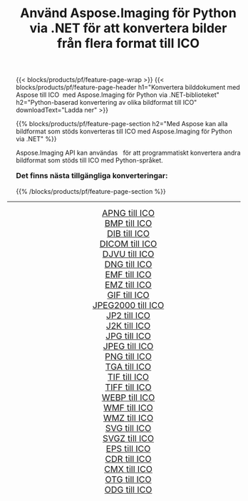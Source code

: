 ﻿---
title: Använd Aspose.Imaging för Python via .NET för att konvertera bilder från flera format till ICO 
weight: 3920
url: /sv/python-net/conversion/to/ico/ 
lang: sv
langdirlevel: 2
locales: zh-hans,ja,it,ru,de,es,fr,nl,id,lt,pl,pt,vi,tr,ko,zh-hant,ar,hi,th,sv,cs,uk,he
description: Du kan använda Aspose.Imaging för Python via .NET-biblioteket för att konvertera från en mängd olika format till ICO
---

{{< blocks/products/pf/feature-page-wrap >}}
{{< blocks/products/pf/feature-page-header h1="Konvertera bilddokument med Aspose till ICO  med Aspose.Imaging för Python via .NET-biblioteket" h2="Python-baserad konvertering av olika bildformat till ICO" downloadText="Ladda ner" >}}


{{% blocks/products/pf/feature-page-section  h2="Med Aspose kan alla bildformat som stöds konverteras till ICO med Aspose.Imaging för Python via .NET" %}}
<p align=justify>Aspose.Imaging API kan användas   för att programmatiskt konvertera andra bildformat som stöds till ICO med Python-språket.</p>
<h3 style="margin-top:16px;">
Det finns nästa tillgängliga konverteringar:
</h3>
{{% /blocks/products/pf/feature-page-section %}}
<div class="container-fluid productfamilypage bg-gray">
    <div class="convertypes bg-gray agp-content section">
        <div class="container">
		<hr style="margin-left:-20px;"/>
		<div class="row other-converters" style="gap: 10px;font-size: 19px;text-align:center;">
		    <div class='col-md-3 other-converter remove-lp remove-rp'><a href="/imaging/sv/python-net/conversion/apng-to-ico/" style="padding:15px;">APNG till ICO</a></div>
<div class='col-md-3 other-converter remove-lp remove-rp'><a href="/imaging/sv/python-net/conversion/bmp-to-ico/" style="padding:15px;">BMP till ICO</a></div>
<div class='col-md-3 other-converter remove-lp remove-rp'><a href="/imaging/sv/python-net/conversion/dib-to-ico/" style="padding:15px;">DIB till ICO</a></div>
<div class='col-md-3 other-converter remove-lp remove-rp'><a href="/imaging/sv/python-net/conversion/dicom-to-ico/" style="padding:15px;">DICOM till ICO</a></div>
<div class='col-md-3 other-converter remove-lp remove-rp'><a href="/imaging/sv/python-net/conversion/djvu-to-ico/" style="padding:15px;">DJVU till ICO</a></div>
<div class='col-md-3 other-converter remove-lp remove-rp'><a href="/imaging/sv/python-net/conversion/dng-to-ico/" style="padding:15px;">DNG till ICO</a></div>
<div class='col-md-3 other-converter remove-lp remove-rp'><a href="/imaging/sv/python-net/conversion/emf-to-ico/" style="padding:15px;">EMF till ICO</a></div>
<div class='col-md-3 other-converter remove-lp remove-rp'><a href="/imaging/sv/python-net/conversion/emz-to-ico/" style="padding:15px;">EMZ till ICO</a></div>
<div class='col-md-3 other-converter remove-lp remove-rp'><a href="/imaging/sv/python-net/conversion/gif-to-ico/" style="padding:15px;">GIF till ICO</a></div>
<div class='col-md-3 other-converter remove-lp remove-rp'><a href="/imaging/sv/python-net/conversion/jpeg2000-to-ico/" style="padding:15px;">JPEG2000 till ICO</a></div>
<div class='col-md-3 other-converter remove-lp remove-rp'><a href="/imaging/sv/python-net/conversion/jp2-to-ico/" style="padding:15px;">JP2 till ICO</a></div>
<div class='col-md-3 other-converter remove-lp remove-rp'><a href="/imaging/sv/python-net/conversion/j2k-to-ico/" style="padding:15px;">J2K till ICO</a></div>
<div class='col-md-3 other-converter remove-lp remove-rp'><a href="/imaging/sv/python-net/conversion/jpg-to-ico/" style="padding:15px;">JPG till ICO</a></div>
<div class='col-md-3 other-converter remove-lp remove-rp'><a href="/imaging/sv/python-net/conversion/jpeg-to-ico/" style="padding:15px;">JPEG till ICO</a></div>
<div class='col-md-3 other-converter remove-lp remove-rp'><a href="/imaging/sv/python-net/conversion/png-to-ico/" style="padding:15px;">PNG till ICO</a></div>
<div class='col-md-3 other-converter remove-lp remove-rp'><a href="/imaging/sv/python-net/conversion/tga-to-ico/" style="padding:15px;">TGA till ICO</a></div>
<div class='col-md-3 other-converter remove-lp remove-rp'><a href="/imaging/sv/python-net/conversion/tif-to-ico/" style="padding:15px;">TIF till ICO</a></div>
<div class='col-md-3 other-converter remove-lp remove-rp'><a href="/imaging/sv/python-net/conversion/tiff-to-ico/" style="padding:15px;">TIFF till ICO</a></div>
<div class='col-md-3 other-converter remove-lp remove-rp'><a href="/imaging/sv/python-net/conversion/webp-to-ico/" style="padding:15px;">WEBP till ICO</a></div>
<div class='col-md-3 other-converter remove-lp remove-rp'><a href="/imaging/sv/python-net/conversion/wmf-to-ico/" style="padding:15px;">WMF till ICO</a></div>
<div class='col-md-3 other-converter remove-lp remove-rp'><a href="/imaging/sv/python-net/conversion/wmz-to-ico/" style="padding:15px;">WMZ till ICO</a></div>
<div class='col-md-3 other-converter remove-lp remove-rp'><a href="/imaging/sv/python-net/conversion/svg-to-ico/" style="padding:15px;">SVG till ICO</a></div>
<div class='col-md-3 other-converter remove-lp remove-rp'><a href="/imaging/sv/python-net/conversion/svgz-to-ico/" style="padding:15px;">SVGZ till ICO</a></div>
<div class='col-md-3 other-converter remove-lp remove-rp'><a href="/imaging/sv/python-net/conversion/eps-to-ico/" style="padding:15px;">EPS till ICO</a></div>
<div class='col-md-3 other-converter remove-lp remove-rp'><a href="/imaging/sv/python-net/conversion/cdr-to-ico/" style="padding:15px;">CDR till ICO</a></div>
<div class='col-md-3 other-converter remove-lp remove-rp'><a href="/imaging/sv/python-net/conversion/cmx-to-ico/" style="padding:15px;">CMX till ICO</a></div>
<div class='col-md-3 other-converter remove-lp remove-rp'><a href="/imaging/sv/python-net/conversion/otg-to-ico/" style="padding:15px;">OTG till ICO</a></div>
<div class='col-md-3 other-converter remove-lp remove-rp'><a href="/imaging/sv/python-net/conversion/odg-to-ico/" style="padding:15px;">ODG till ICO</a></div>
                </div>
        </div>
    </div>
</div>
<br/>

